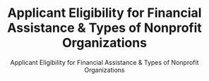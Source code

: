 ---
layout: resources-landing
title: "Applicant Eligibility for Financial Assistance & Types of Nonprofit Organizations"
subtitle: "Applicant Eligibility for Financial Assistance & Types of Nonprofit Organizations"
doc-link: ../assets/files/ControllerAlertApplicantEligibilityForFinancialAssistanceAndTypesOfNonprofitOrganizations.pdf
filters: federal-financial-assistance controller-alert omb 2022 archived
fiscal_year: 2022
---